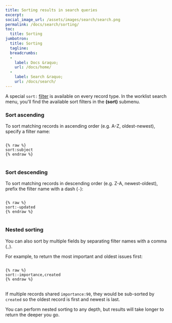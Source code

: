 ```yaml
---
title: Sorting results in search queries
excerpt:
social_image_url: /assets/images/search/search.png
permalink: /docs/search/sorting/
toc:
  title: Sorting
jumbotron:
  title: Sorting
  tagline: 
  breadcrumbs:
  -
    label: Docs &raquo;
    url: /docs/home/
  -
    label: Search &raquo;
    url: /docs/search/
---
```


A special `sort:` [filter](/docs/search/filters/) is available on every record type. In the worklist search menu, you'll find the available sort filters in the **(sort)** submenu.

### Sort ascending

To sort matching records in ascending order (e.g. A-Z, oldest-newest), specify a filter name:

<pre>
<code class="language-text">
{% raw %}
sort:subject
{% endraw %}
</code>
</pre>

### Sort descending

To sort matching records in descending order (e.g. Z-A, newest-oldest), prefix the filter name with a dash (`-`):

<pre>
<code class="language-text">
{% raw %}
sort:-updated
{% endraw %}
</code>
</pre>

### Nested sorting

You can also sort by multiple fields by separating filter names with a comma (`,`).

For example, to return the most important and oldest issues first:

<pre>
<code class="language-text">
{% raw %}
sort:-importance,created
{% endraw %}
</code>
</pre>

If multiple records shared `importance:90`, they would be sub-sorted by `created` so the oldest record is first and newest is last.

You can perform nested sorting to any depth, but results will take longer to return the deeper you go.
